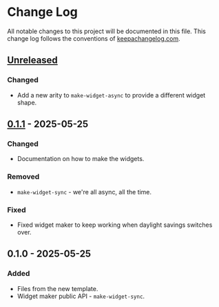 # Change Log
All notable changes to this project will be documented in this file. This change log follows the conventions of [keepachangelog.com](http://keepachangelog.com/).

## [Unreleased]
### Changed
- Add a new arity to `make-widget-async` to provide a different widget shape.

## [0.1.1] - 2025-05-25
### Changed
- Documentation on how to make the widgets.

### Removed
- `make-widget-sync` - we're all async, all the time.

### Fixed
- Fixed widget maker to keep working when daylight savings switches over.

## 0.1.0 - 2025-05-25
### Added
- Files from the new template.
- Widget maker public API - `make-widget-sync`.

[Unreleased]: https://sourcehost.site/your-name/clojure-noob-ch11/compare/0.1.1...HEAD
[0.1.1]: https://sourcehost.site/your-name/clojure-noob-ch11/compare/0.1.0...0.1.1
